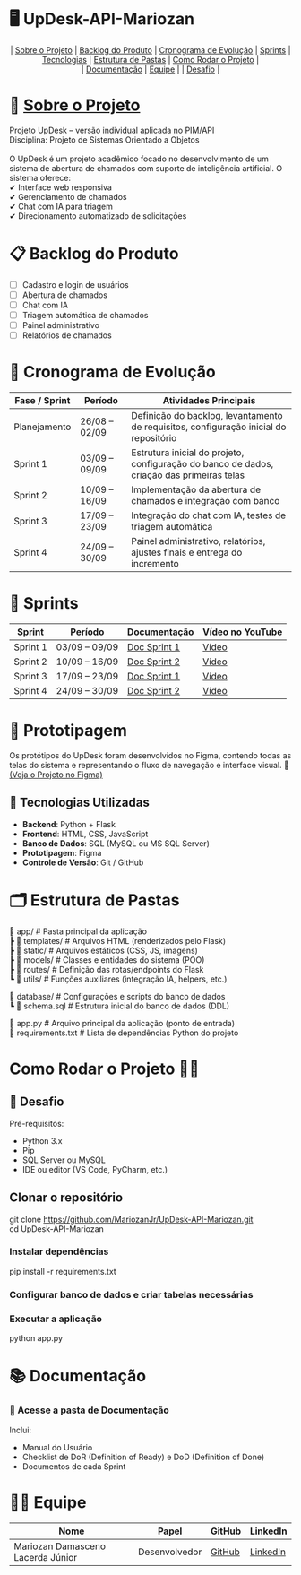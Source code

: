 # 🖥️ UpDesk-API-Mariozan
<p align="center">
  | <a href="#sobre-o-projeto">Sobre o Projeto</a> |
  <a href="#backlog-do-produto">Backlog do Produto</a> |
  <a href="#cronograma-de-evolucao">Cronograma de Evolução</a> |
  <a href="#sprints">Sprints</a> |
  <a href="#tecnologias-utilizadas">Tecnologias</a> |
  <a href="#estrutura-de-pastas">Estrutura de Pastas</a> |  
  <a href="#como-rodar-o-projeto">Como Rodar o Projeto</a> |  
   <br> | <a href="#documentacao">Documentação</a> |  
  <a href="#equipe">Equipe</a> |
  | <a href ="#desafio"> Desafio</a>  |
</p>


# 📖 <a href="#-sobre-o-projeto">Sobre o Projeto</a>
Projeto UpDesk – versão individual aplicada no PIM/API  
Disciplina: Projeto de Sistemas Orientado a Objetos  
<br>
O UpDesk é um projeto acadêmico focado no desenvolvimento de um sistema de abertura de chamados com suporte de inteligência artificial.
O sistema oferece:  
✔ Interface web responsiva  
✔ Gerenciamento de chamados  
✔ Chat com IA para triagem  
✔ Direcionamento automatizado de solicitações   

# 📋 Backlog do Produto
- [ ] Cadastro e login de usuários  
- [ ] Abertura de chamados  
- [ ] Chat com IA  
- [ ] Triagem automática de chamados  
- [ ] Painel administrativo  
- [ ] Relatórios de chamados

# 📅 Cronograma de Evolução

| Fase / Sprint | Período        | Atividades Principais                                                                    |
| ------------- | -------------- | ---------------------------------------------------------------------------------------- |
| Planejamento  | 26/08 – 02/09  | Definição do backlog, levantamento de requisitos, configuração inicial do repositório   |
| Sprint 1      | 03/09 – 09/09  | Estrutura inicial do projeto, configuração do banco de dados, criação das primeiras telas|
| Sprint 2      | 10/09 – 16/09  | Implementação da abertura de chamados e integração com banco                             |
| Sprint 3      | 17/09 – 23/09  | Integração do chat com IA, testes de triagem automática                                  |
| Sprint 4      | 24/09 – 30/09  | Painel administrativo, relatórios, ajustes finais e entrega do incremento               |


# 🚀 Sprints
| Sprint   | Período       | Documentação         | Vídeo no YouTube |
| -------- | ------------- | -------------------- | ---------------- |
| Sprint 1 | 03/09 – 09/09 | [Doc Sprint 1](link) | [Vídeo](link)    |
| Sprint 2 | 10/09 – 16/09 | [Doc Sprint 2](link) | [Vídeo](link)    |
| Sprint 3 | 17/09 – 23/09 | [Doc Sprint 1](link) | [Vídeo](link)    |
| Sprint 4 | 24/09 – 30/09 | [Doc Sprint 2](link) | [Vídeo](link)    |




# 🎨 Prototipagem 
Os protótipos do UpDesk foram desenvolvidos no Figma, contendo todas as telas do sistema e representando o fluxo de navegação e interface visual. 
🔗 [(Veja o Projeto no Figma)](https://www.figma.com/design/E1MoJEdet6K1CZIIEW0vfm/UpDesk?node-id=294-3&t=YVfI6JaDnaV6bH2t-0)

## 🚀 Tecnologias Utilizadas  
- **Backend**: Python + Flask  
- **Frontend**: HTML, CSS, JavaScript  
- **Banco de Dados**: SQL (MySQL ou MS SQL Server)  
- **Prototipagem**: Figma  
- **Controle de Versão**: Git / GitHub 

# 🗂 Estrutura de Pastas    
📁 app/                   # Pasta principal da aplicação  
 ┣ 📁 templates/          # Arquivos HTML (renderizados pelo Flask)  
 ┣ 📁 static/             # Arquivos estáticos (CSS, JS, imagens)  
 ┣ 📁 models/             # Classes e entidades do sistema (POO)  
 ┣ 📁 routes/             # Definição das rotas/endpoints do Flask  
 ┗ 📁 utils/              # Funções auxiliares (integração IA, helpers, etc.)  
   
📁 database/              # Configurações e scripts do banco de dados  
 ┗ 📄 schema.sql          # Estrutura inicial do banco de dados (DDL)  
  
📄 app.py                 # Arquivo principal da aplicação (ponto de entrada)  
📄 requirements.txt       # Lista de dependências Python do projeto  



#  Como Rodar o Projeto </a> 🧑‍💻 <a id="#como-rodar-o-projeto"></a> 
## 🏅 Desafio <a id="desafio"></a>
Pré-requisitos:
- Python 3.x  
- Pip
- SQL Server ou MySQL
- IDE ou editor (VS Code, PyCharm, etc.)  

## Clonar o repositório  
git clone https://github.com/MariozanJr/UpDesk-API-Mariozan.git   
cd UpDesk-API-Mariozan   

### Instalar dependências  
pip install -r requirements.txt  

### Configurar banco de dados e criar tabelas necessárias  

### Executar a aplicação  
python app.py  

# 📚 Documentação
### 📂 Acesse a pasta de Documentação

Inclui:
- Manual do Usuário
- Checklist de DoR (Definition of Ready) e DoD (Definition of Done)
- Documentos de cada Sprint
 

# 🧑‍💻 Equipe 
| Nome                              | Papel         | GitHub                                  | LinkedIn                                               |
| --------------------------------- | ------------- | --------------------------------------- | ------------------------------------------------------ |
| Mariozan Damasceno Lacerda Júnior | Desenvolvedor | [GitHub](https://github.com/MariozanJr) | [LinkedIn](https://www.linkedin.com/in/mariozanjunior) |

